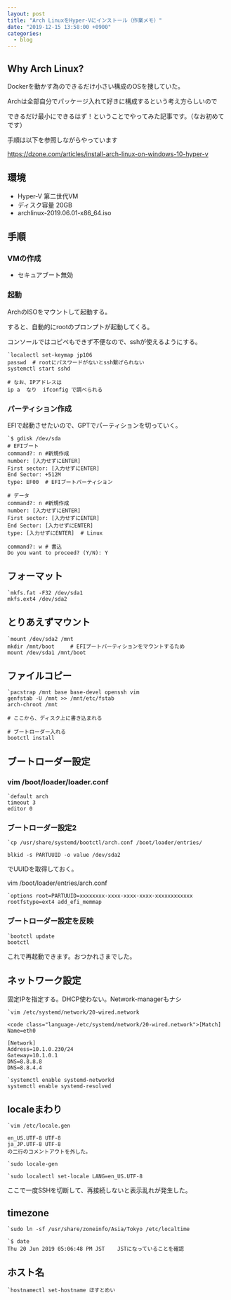```yaml
---
layout: post
title: "Arch LinuxをHyper-Vにインストール（作業メモ）"
date: "2019-12-15 13:58:00 +0900"
categories: 
  - blog
---
```

## Why Arch Linux?

Dockerを動かす為のできるだけ小さい構成のOSを捜していた。  

Archは全部自分でパッケージ入れて好きに構成するという考え方らしいので  

できるだけ最小にできるはず！ということでやってみた記事です。（なお初めてです）  


手順は以下を参照しながらやっています  

<a href="https://dzone.com/articles/install-arch-linux-on-windows-10-hyper-v">https://dzone.com/articles/install-arch-linux-on-windows-10-hyper-v  

## 環境

* Hyper-V 第二世代VM
* ディスク容量 20GB
* archlinux-2019.06.01-x86_64.iso

## 手順
### VMの作成

* セキュアブート無効

### 起動

ArchのISOをマウントして起動する。  

すると、自動的にrootのプロンプトが起動してくる。  

コンソールではコピペもできず不便なので、sshが使えるようにする。  

```
`localectl set-keymap jp106
passwd  # rootにパスワードがないとssh繋げられない
systemctl start sshd

# なお、IPアドレスは
ip a  なり  ifconfig で調べられる
````

### パーティション作成

EFIで起動させたいので、GPTでパーティションを切っていく。  

```
`$ gdisk /dev/sda
# EFIブート
command?: n #新規作成
number: [入力せずにENTER]
First sector: [入力せずにENTER]
End Sector: +512M
type: EF00  # EFIブートパーティション

# データ
command?: n #新規作成
number: [入力せずにENTER]
First sector: [入力せずにENTER]
End Sector: [入力せずにENTER]
type: [入力せずにENTER]  # Linux

command?: w # 書込
Do you want to proceed? (Y/N): Y
````

## フォーマット
```
`mkfs.fat -F32 /dev/sda1
mkfs.ext4 /dev/sda2
````

## とりあえずマウント
```
`mount /dev/sda2 /mnt
mkdir /mnt/boot     # EFIブートパーティションをマウントするため
mount /dev/sda1 /mnt/boot
````

## ファイルコピー
```
`pacstrap /mnt base base-devel openssh vim
genfstab -U /mnt >> /mnt/etc/fstab
arch-chroot /mnt

# ここから、ディスク上に書き込まれる

# ブートローダー入れる
bootctl install
````

## ブートローダー設定
### vim /boot/loader/loader.conf
```
`default arch
timeout 3
editor 0
````

### ブートローダー設定2
```
`cp /usr/share/systemd/bootctl/arch.conf /boot/loader/entries/
````


`blkid -s PARTUUID -o value /dev/sda2`  

でUUIDを取得しておく。  


vim /boot/loader/entries/arch.conf  

```
`options root=PARTUUID=xxxxxxxx-xxxx-xxxx-xxxx-xxxxxxxxxxxx rootfstype=ext4 add_efi_memmap
````

### ブートローダー設定を反映
```
`bootctl update
bootctl
````


これで再起動できます。おつかれさまでした。  

## ネットワーク設定

固定IPを指定する。DHCP使わない。Network-managerもナシ  

```
`vim /etc/systemd/network/20-wired.network
````

```
<code class="language-/etc/systemd/network/20-wired.network">[Match]
Name=eth0

[Network]
Address=10.1.0.230/24
Gateway=10.1.0.1
DNS=8.8.8.8
DNS=8.8.4.4
````

```
`systemctl enable systemd-networkd
systemctl enable systemd-resolved
````

## localeまわり
```
`vim /etc/locale.gen

en_US.UTF-8 UTF-8
ja_JP.UTF-8 UTF-8
の二行のコメントアウトを外した。
````

```
`sudo locale-gen
````

```
`sudo localectl set-locale LANG=en_US.UTF-8
````


ここで一度SSHを切断して、再接続しないと表示乱れが発生した。  

## timezone
```
`sudo ln -sf /usr/share/zoneinfo/Asia/Tokyo /etc/localtime
````

```
`$ date
Thu 20 Jun 2019 05:06:48 PM JST    JSTになっていることを確認
````

## ホスト名
```
`hostnamectl set-hostname ほすとめい
````

